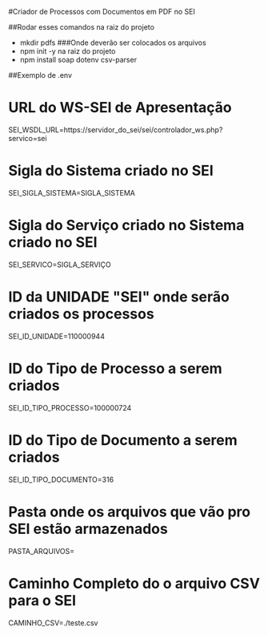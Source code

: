 #Criador de Processos com Documentos em PDF no SEI

##Rodar esses comandos na raiz do projeto
 - mkdir pdfs ###Onde deverão ser colocados os arquivos
 - npm init -y na raiz do projeto
 - npm install soap dotenv csv-parser


##Exemplo de .env

# URL do WS-SEI de Apresentação
SEI_WSDL_URL=https://servidor_do_sei/sei/controlador_ws.php?servico=sei
# Sigla do Sistema criado no SEI
SEI_SIGLA_SISTEMA=SIGLA_SISTEMA
# Sigla do Serviço criado no Sistema criado no SEI
SEI_SERVICO=SIGLA_SERVIÇO
# ID da UNIDADE "SEI" onde serão criados os processos
SEI_ID_UNIDADE=110000944
# ID do Tipo de Processo a serem criados
SEI_ID_TIPO_PROCESSO=100000724
# ID do Tipo de Documento a serem criados
SEI_ID_TIPO_DOCUMENTO=316
# Pasta onde os arquivos que vão pro SEI estão armazenados
PASTA_ARQUIVOS=
# Caminho Completo do o arquivo CSV para o SEI
CAMINHO_CSV=./teste.csv